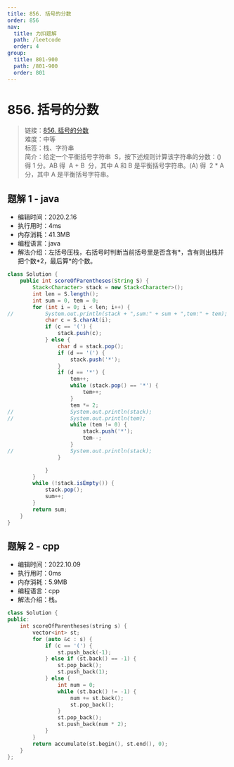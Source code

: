 ```yaml
---
title: 856. 括号的分数
order: 856
nav:
  title: 力扣题解
  path: /leetcode
  order: 4
group:
  title: 801-900
  path: /801-900
  order: 801
---
```


# 856. 括号的分数

> 链接：[856. 括号的分数](https://leetcode-cn.com/problems/score-of-parentheses/)  
> 难度：中等  
> 标签：栈、字符串  
> 简介：给定一个平衡括号字符串  S，按下述规则计算该字符串的分数：() 得 1 分。AB 得  A + B  分，其中 A 和 B 是平衡括号字符串。(A) 得  2 \* A  分，其中 A 是平衡括号字符串。

## 题解 1 - java

- 编辑时间：2020.2.16
- 执行用时：4ms
- 内存消耗：41.3MB
- 编程语言：java
- 解法介绍：左括号压栈，右括号时判断当前括号里是否含有\*，含有则出栈并把个数\*2，最后算\*的个数。

```java
class Solution {
    public int scoreOfParentheses(String S) {
        Stack<Character> stack = new Stack<Character>();
		int len = S.length();
		int sum = 0, tem = 0;
		for (int i = 0; i < len; i++) {
//			System.out.println(stack + ",sum:" + sum + ",tem:" + tem);
			char c = S.charAt(i);
			if (c == '(') {
				stack.push(c);
			} else {
				char d = stack.pop();
				if (d == '(') {
					stack.push('*');
				}
				if (d == '*') {
					tem++;
					while (stack.pop() == '*') {
						tem++;
					}
					tem *= 2;
//					System.out.println(stack);
//					System.out.println(tem);
					while (tem != 0) {
						stack.push('*');
						tem--;
					}
//					System.out.println(stack);
				}

			}
		}
		while (!stack.isEmpty()) {
			stack.pop();
			sum++;
		}
		return sum;
    }
}
```

## 题解 2 - cpp

- 编辑时间：2022.10.09
- 执行用时：0ms
- 内存消耗：5.9MB
- 编程语言：cpp
- 解法介绍：栈。

```cpp
class Solution {
public:
    int scoreOfParentheses(string s) {
        vector<int> st;
        for (auto &c : s) {
            if (c == '(') {
                st.push_back(-1);
            } else if (st.back() == -1) {
                st.pop_back();
                st.push_back(1);
            } else {
                int num = 0;
                while (st.back() != -1) {
                    num += st.back();
                    st.pop_back();
                }
                st.pop_back();
                st.push_back(num * 2);
            }
        }
        return accumulate(st.begin(), st.end(), 0);
    }
};
```
